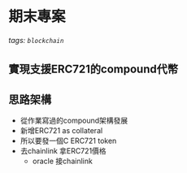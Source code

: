 # 期末專案
###### tags: `blockchain`
## 實現支援ERC721的compound代幣


## 思路架構
- 從作業寫過的compound架構發展
- 新增ERC721 as collateral
- 所以要發一個C ERC721 token
- 去chainlink 拿ERC721價格
    - oracle 接chainlink
